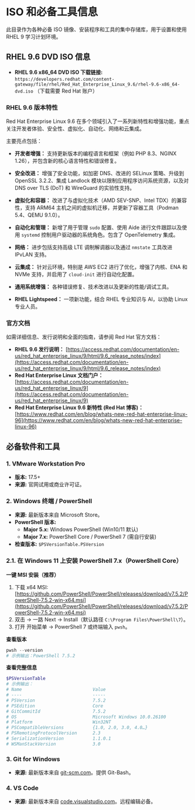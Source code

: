 # ISO 和必备工具信息

此目录作为各种必备 ISO 镜像、安装程序和工具的集中存储库，用于设置和使用 RHEL 9 学习计划环境。

## RHEL 9.6 DVD ISO 信息

*   **RHEL 9.6 x86_64 DVD ISO 下载链接:** `https://developers.redhat.com/content-gateway/file/rhel/Red_Hat_Enterprise_Linux_9.6/rhel-9.6-x86_64-dvd.iso`
    （下载需要 Red Hat 账户）

### RHEL 9.6 版本特性

Red Hat Enterprise Linux 9.6 在多个领域引入了一系列新特性和增强功能，重点关注开发者体验、安全性、虚拟化、自动化、网络和云集成。

主要亮点包括：

*   **开发者增强：** 支持更新版本的编程语言和框架（例如 PHP 8.3、NGINX 1.26），并包含新的核心语言特性和错误修复。
*   **安全改进：** 增强了安全功能，如加密 DNS、改进的 SELinux 策略、升级到 OpenSSL 3.2.2、集成 Landlock 模块以限制应用程序访问系统资源，以及对 DNS over TLS (DoT) 和 WireGuard 的实验性支持。

*   **虚拟化和容器：** 改进了与虚拟化技术（AMD SEV-SNP、Intel TDX）的兼容性，支持 ARM64 主机之间的虚拟机迁移，并更新了容器工具（Podman 5.4、QEMU 9.1.0）。
*   **自动化和管理：** 新增了用于管理 `sudo` 配置、使用 Aide 进行文件跟踪以及使用 `systemd` 控制用户驱动器的系统角色。包含了 OpenTelemetry 集成。
*   **网络：** 进步包括支持高级 LTE 调制解调器以及通过 `nmstate` 工具改进 IPvLAN 支持。
*   **云集成：** 针对云环境，特别是 AWS EC2 进行了优化，增强了内核、ENA 和 NVMe 支持，并启用了 `cloud-init` 进行自动化配置。
*   **通用系统增强：** 各种错误修复、技术改进以及更新的性能/调试工具。
*   **RHEL Lightspeed：** 一项新功能，结合 RHEL 专业知识与 AI，以协助 Linux 专业人员。

### 官方文档

如需详细信息、发行说明和全面的指南，请参阅 Red Hat 官方文档：

*   **RHEL 9.6 发行说明：** [https://access.redhat.com/documentation/en-us/red_hat_enterprise_linux/9/html/9.6_release_notes/index](https://access.redhat.com/documentation/en-us/red_hat_enterprise_linux/9/html/9.6_release_notes/index)
*   **Red Hat Enterprise Linux 文档门户：** [https://access.redhat.com/documentation/en-us/red_hat_enterprise_linux/9](https://access.redhat.com/documentation/en-us/red_hat_enterprise_linux/9)
*   **Red Hat Enterprise Linux 9.6 新特性 (Red Hat 博客)：** [https://www.redhat.com/en/blog/whats-new-red-hat-enterprise-linux-96](https://www.redhat.com/en/blog/whats-new-red-hat-enterprise-linux-96)

## 必备软件和工具

### 1. VMware Workstation Pro

*   **版本:** 17.5+
*   **来源:** 官网试用或商业许可证。

### 2. Windows 终端 / PowerShell

*   **来源:** 最新版本来自 Microsoft Store。
*   **PowerShell 版本:**
    *   **Major 5.x:** Windows PowerShell (Win10/11 默认)
    *   **Major 7.x:** PowerShell Core / PowerShell 7 (需自行安装)
*   **检查版本:** `$PSVersionTable.PSVersion`

### 2.1. 在 Windows 11 上安装 PowerShell 7.x（PowerShell Core）

**一键 MSI 安装（推荐）**
1.  下载 x64 MSI: [https://github.com/PowerShell/PowerShell/releases/download/v7.5.2/PowerShell-7.5.2-win-x64.msi](https://github.com/PowerShell/PowerShell/releases/download/v7.5.2/PowerShell-7.5.2-win-x64.msi)
2.  双击 → 一路 Next → Install（默认路径 `C:\Program Files\PowerShell\7`）。
3.  打开 开始菜单 → PowerShell 7 或终端输入 `pwsh`。

**查看版本**
```powershell
pwsh --version
# 示例输出：PowerShell 7.5.2
```

**查看完整信息**
```powershell
$PSVersionTable
# 示例输出：
# Name                           Value
# ----                           -----
# PSVersion                      7.5.2
# PSEdition                      Core
# GitCommitId                    7.5.2
# OS                             Microsoft Windows 10.0.26100
# Platform                       Win32NT
# PSCompatibleVersions           {1.0, 2.0, 3.0, 4.0…}
# PSRemotingProtocolVersion      2.3
# SerializationVersion           1.1.0.1
# WSManStackVersion              3.0
```

### 3. Git for Windows

*   **来源:** 最新版本来自 [git-scm.com](https://git-scm.com/)。提供 Git-Bash。

### 4. VS Code

*   **来源:** 最新版本来自 [code.visualstudio.com](https://code.visualstudio.com/)。远程编辑必备。
